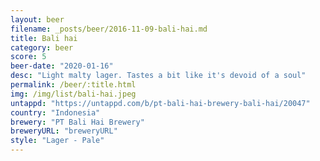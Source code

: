 ```yaml
---
layout: beer
filename: _posts/beer/2016-11-09-bali-hai.md
title: Bali hai
category: beer
score: 5
beer-date: "2020-01-16"
desc: "Light malty lager. Tastes a bit like it's devoid of a soul"
permalink: /beer/:title.html
img: /img/list/bali-hai.jpeg
untappd: "https://untappd.com/b/pt-bali-hai-brewery-bali-hai/20047"
country: "Indonesia"
brewery: "PT Bali Hai Brewery"
breweryURL: "breweryURL"
style: "Lager - Pale"
---
```

